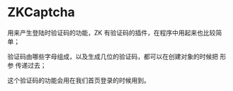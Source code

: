 # ZKCaptcha

用来产生登陆时验证码的功能，ZK 有验证码的插件，在程序中用起来也比较简单；

验证码由哪些字母组成，以及生成几位的验证码，都可以在创建对象的时候把 形参 传递过去；

这个验证码的功能会用在我们首页登录的时候用到。
